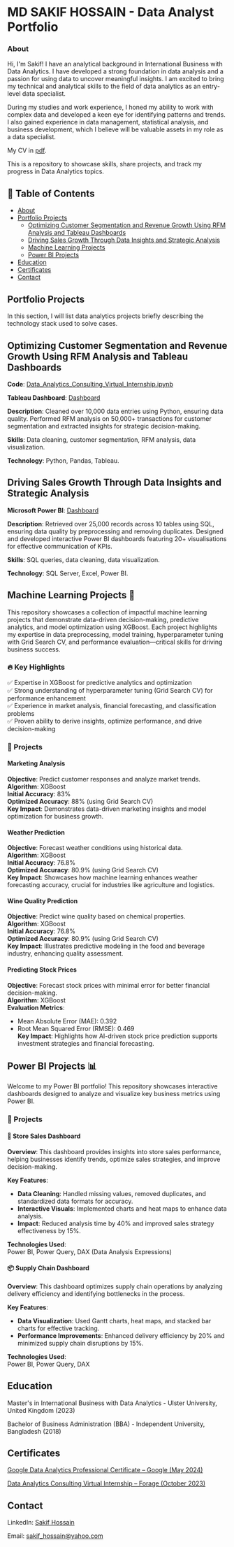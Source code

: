 # **MD SAKIF HOSSAIN - Data Analyst Portfolio**

### **About**

Hi, I'm Sakif! I have an analytical background in International Business with Data Analytics. I have developed a strong foundation in data analysis and a passion for using data to uncover meaningful insights. I am excited to bring my technical and analytical skills to the field of data analytics as an entry-level data specialist.

During my studies and work experience, I honed my ability to work with complex data and developed a keen eye for identifying patterns and trends. I also gained experience in data management, statistical analysis, and business development, which I believe will be valuable assets in my role as a data specialist.

My CV in [pdf](https://github.com/sakif445/Data-Analysis-Portfolio/blob/main/MD%20SAKIF%20HOSSAIN%20CV.pdf).

This is a repository to showcase skills, share projects, and track my progress in Data Analytics topics.

## 📑 Table of Contents
- [About](#about)
- [Portfolio Projects](#portfolio-projects)
  - [Optimizing Customer Segmentation and Revenue Growth Using RFM Analysis and Tableau Dashboards](#optimizing-customer-segmentation-and-revenue-growth-using-rfm-analysis-and-tableau-dashboards)  
  - [Driving Sales Growth Through Data Insights and Strategic Analysis](#driving-sales-growth-through-data-insights-and-strategic-analysis)
  - [Machine Learning Projects](#machine-Learning-Projects)
  - [Power BI Projects](#power-bi-projects)
- [Education](#education)
- [Certificates](#certificates)
- [Contact](#contact)

## **Portfolio Projects**

In this section, I will list data analytics projects briefly describing the technology stack used to solve cases.

## **Optimizing Customer Segmentation and Revenue Growth Using RFM Analysis and Tableau Dashboards**

**Code**: [Data_Analytics_Consulting_Virtual_Internship.ipynb](https://github.com/sakif445/Project-Kpmg/blob/main/Project%20kpmg/data%20clean%20and%20analysis.ipynb)

**Tableau Dashboard**: [Dashboard](https://github.com/sakif445/Project-Kpmg/blob/main/Project%20kpmg/Dashboard.twb)

**Description**: Cleaned over 10,000 data entries using Python, ensuring data quality. Performed RFM analysis on 50,000+ transactions for customer segmentation and extracted insights for strategic decision-making.

**Skills**: Data cleaning, customer segmentation, RFM analysis, data visualization.

**Technology**: Python, Pandas, Tableau.

## **Driving Sales Growth Through Data Insights and Strategic Analysis**

**Microsoft Power BI**: [Dashboard](https://github.com/sakif445/Project-walmart/blob/main/Project%20walmart/Dashboard%20Walmart%20Project.pbix)

**Description**: Retrieved over 25,000 records across 10 tables using SQL, ensuring data quality by preprocessing and removing duplicates. Designed and developed interactive Power BI dashboards featuring 20+ visualisations for effective communication of KPIs.

**Skills**: SQL queries, data cleaning, data visualization.

**Technology**: SQL Server, Excel, Power BI.

## <a id="machine-learning-projects"></a>**Machine Learning Projects** 🚀

This repository showcases a collection of impactful machine learning projects that demonstrate data-driven decision-making, predictive analytics, and model optimization using XGBoost. Each project highlights my expertise in data preprocessing, model training, hyperparameter tuning with Grid Search CV, and performance evaluation—critical skills for driving business success.

### 🔥 Key Highlights
✅ Expertise in XGBoost for predictive analytics and optimization  
✅ Strong understanding of hyperparameter tuning (Grid Search CV) for performance enhancement  
✅ Experience in market analysis, financial forecasting, and classification problems  
✅ Proven ability to derive insights, optimize performance, and drive decision-making  

### 📌 Projects

#### **Marketing Analysis**
**Objective**: Predict customer responses and analyze market trends.  
**Algorithm**: XGBoost  
**Initial Accuracy**: 83%  
**Optimized Accuracy**: 88% (using Grid Search CV)  
**Key Impact**: Demonstrates data-driven marketing insights and model optimization for business growth.  

#### **Weather Prediction**
**Objective**: Forecast weather conditions using historical data.  
**Algorithm**: XGBoost  
**Initial Accuracy**: 76.8%  
**Optimized Accuracy**: 80.9% (using Grid Search CV)  
**Key Impact**: Showcases how machine learning enhances weather forecasting accuracy, crucial for industries like agriculture and logistics.  

#### **Wine Quality Prediction**
**Objective**: Predict wine quality based on chemical properties.  
**Algorithm**: XGBoost  
**Initial Accuracy**: 76.8%  
**Optimized Accuracy**: 80.9% (using Grid Search CV)  
**Key Impact**: Illustrates predictive modeling in the food and beverage industry, enhancing quality assessment.  

#### **Predicting Stock Prices**
**Objective**: Forecast stock prices with minimal error for better financial decision-making.  
**Algorithm**: XGBoost  
**Evaluation Metrics**:  
- Mean Absolute Error (MAE): 0.392  
- Root Mean Squared Error (RMSE): 0.469  
**Key Impact**: Highlights how AI-driven stock price prediction supports investment strategies and financial forecasting.  

## <a id="power-bi-projects"></a>**Power BI Projects** 📊

Welcome to my Power BI portfolio! This repository showcases interactive dashboards designed to analyze and visualize key business metrics using Power BI.

### 🚀 Projects

#### 🛒 **Store Sales Dashboard**
**Overview**: This dashboard provides insights into store sales performance, helping businesses identify trends, optimize sales strategies, and improve decision-making.  

**Key Features**:  
- **Data Cleaning**: Handled missing values, removed duplicates, and standardized data formats for accuracy.  
- **Interactive Visuals**: Implemented charts and heat maps to enhance data analysis.  
- **Impact**: Reduced analysis time by 40% and improved sales strategy effectiveness by 15%.  

**Technologies Used**:  
Power BI, Power Query, DAX (Data Analysis Expressions)  

#### 📦 **Supply Chain Dashboard**
**Overview**: This dashboard optimizes supply chain operations by analyzing delivery efficiency and identifying bottlenecks in the process.  

**Key Features**:  
- **Data Visualization**: Used Gantt charts, heat maps, and stacked bar charts for effective tracking.  
- **Performance Improvements**: Enhanced delivery efficiency by 20% and minimized supply chain disruptions by 15%.  

**Technologies Used**:  
Power BI, Power Query, DAX  

## **Education**

Master's in International Business with Data Analytics - Ulster University, United Kingdom (2023)

Bachelor of Business Administration (BBA) - Independent University, Bangladesh (2018)

## **Certificates**

[Google Data Analytics Professional Certificate – Google (May 2024)](https://www.coursera.org/account/accomplishments/specialization/HQ8DL679LKRL)

[Data Analytics Consulting Virtual Internship – Forage (October 2023)](https://forage-uploads-prod.s3.amazonaws.com/completion-certificates/KPMG%20AU/m7W4GMqeT3bh9Nb2c_KPMG%20AU_eoxi3rvsEs8oDvnDA_1696992419807_completion_certificate.pdf)

## **Contact**

LinkedIn: [Sakif Hossain](https://www.linkedin.com/in/sakif-hossain-b4610495/)

Email: sakif_hossain@yahoo.com

